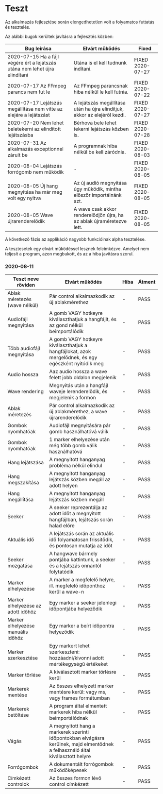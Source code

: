 # Teszt
Az alkalmazás fejlesztése során elengedhetetlen volt a folyamatos futtatás és tesztelés.

Az alábbi bugok kerültek javításra a fejlesztés közben:

| Bug leírása | Elvárt működés  | Fixed  |
| ------------ | ------------ | ------------ |
| 2020-07-15 Ha a fájl végére ért a lejátszás utána nem lehet újra elindítani | Utána is el kell tudnunk indítani. | FIXED 2020-07-27 |
| 2020-07-17 Az FFmpeg parancs nem fut le | Az FFmpeg parancsnak hiba nélkül le kell futnia. | FIXED 2020-07-22 |
| 2020-07-17 Lejátszás megállítása nem vitte az elejére a lejátszást | A lejátszás megállítása után ha újra elindítjuk, akkor az elejéről kezdi. | FIXED 2020-07-27 |
| 2020-07-20 Nem lehet beletekerni az elindított lejátszásba | Bérhova bele lehet tekerni lejátszás közben is. | FIXED 2020-07-28 |
| 2020-07-31 Az alkalmazás exceptionnel zárult be | A programnak hiba nélkül be kell záródnia. | FIXED 2020-08-03 |
| 2020-08-04 Lejátszás forrógomb nem működik | - | FIXED 2020-08-05 |
| 2020-08-05 Új hang megnyitása ha már meg volt egy nyitva | Az új audió megnyitása úgy működik, mintha először importálnánk azt. | FIXED 2020-08-05 |
| 2020-08-05 Wave újrarenderelődik | A wave csak akkor renderelődjön újra, ha az ablak újraméretezve lett. | FIXED 2020-08-05 |

A következő fázis az applikáció nagyobb funkcióinak alpha tesztelése.

A tesztesetek egy elvárt működéssel lesznek felcímkézve. Amelyet nem teljesít a program, azon megbukott, és az a hiba javításra szorul.

### 2020-08-11
| Teszt neve röviden  | Elvárt működés  | Hiba  | Átment  |
| ------------ | ------------ | ------------ | ------------ |
| Ablak méretezés (wave nélkül) | Pár control alkalmazkodik az új ablakmérethez | - | PASS |
| Audiofájl megnyitása  | A gomb VAGY hotkeyre kiválaszthatjuk a hangfájlt, és az gond nélkül beimportálódik | - | PASS |
| Több audiofájl megnyitása  | A gomb VAGY hotkeyre kiválaszthatjuk a hangfájlokat, azok mergelődnek, és egy egészként nyitódik meg | - | PASS |
| Audio hossza  | Aaz audio hossza a wave felett jobb oldalon megjelenik | - | PASS |
| Wave rendering | Megnyitás után a hangfájl waveje lerenderelődik, és megjelenik a formon | - | PASS |
| Ablak méretezés | Pár control alkalmazkodik az új ablakmérethez, a wave újrarenderelődik | - | PASS |
| Gombok nyomhatóak | Audiofájl megnyitására pár gomb használhatóvá válik | - | PASS |
| Gombok nyomhatóak | 1 marker elhelyezése után még több gomb válik használhatóvá | - | PASS |
| Hang lejátszása | A megnyitott hanganyag probléma nélkül elindul | - | PASS |
| Hang megszakítása | A megnyitott hanganyag lejátszás közben megáll az adott helyen | - | PASS |
| Hang megállítása | A megnyitott hanganyag lejátszás közben megáll | - | PASS |
| Seeker | A seeker reprezentálja az adott időt a megnyitott hangfájlban, lejátszás során halad előre | - | PASS |
| Aktuális idő | A lejátszás során az aktuális idő folyamatosan frissitődik, és pontosan mutatja az időt | - | PASS |
| Seeker mozgatása | A hangwave bármely pontjába kattintunk, a seeker és a lejátszás onnantól folytatódik | - | PASS |
| Marker elhelyezése | A marker a megfelelő helyre, ill. megfelelő időponthoz kerül a wave-n | - | PASS |
| Marker elhelyezése az adott időhöz | Egy marker a seeker jelenlegi időpontjába helyeződik | - | PASS |
| Marker elhelyezése manuális időhöz | Egy marker a beírt időpontra helyeződik | - | PASS |
| Marker szerkesztése | Egy markert lehet szerkeszteni: hozzáadni/kivonni adott mértékegységű értékeket | - | PASS |
| Marker törlése | A kiválasztott marker törlésre kerül | - | PASS |
| Markerek mentése | Az összes elhelyzett marker mentésre kerül: vagy ms, vagy frames formátumban | - | PASS |
| Markerek betöltése | A program által elmentett markerek hiba nélkül beimportálódnak | - | PASS |
| Vágás | A megnyitott hang a markerek szerinti időpontokban elvágásra kerülnek, majd elmentődnek a felhasználó által kiválasztott helyre | - | PASS |
| Forrógombok | A dokumentált forrógombok működőképesek | - | PASS |
| Címkézett controlok | Az összes formon lévő control címkézett | - | PASS |